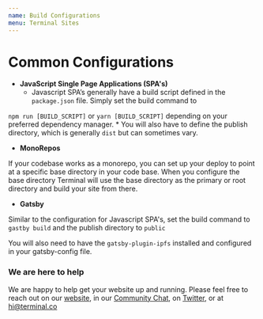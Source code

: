 ```yaml
---
name: Build Configurations
menu: Terminal Sites
---
```


# Common Configurations

- **JavaScript Single Page Applications (SPA's)**
  - Javascript SPA’s generally have a build script defined in the `package.json` file. Simply set the build command to

`npm run [BUILD_SCRIPT]` or `yarn [BUILD_SCRIPT]` depending on your preferred dependency manager. \* You will also have to define the publish directory, which is generally `dist` but can sometimes vary.

- **MonoRepos**

If your codebase works as a monorepo, you can set up your deploy to point at a specific base directory in your code base. When you configure the base directory Terminal will use the base directory as the primary or root directory and build your site from there.

- **Gatsby**

Similar to the configuration for Javascript SPA's, set the build command to `gastby build` and the publish directory to `public`

You will also need to have the `gatsby-plugin-ipfs` installed and configured in your gatsby-config file.

### We are here to help

We are happy to help get your website up and running. Please feel free to reach out on our [website](https://terminal.co), in our [Community Chat](https://join.slack.com/t/terminal-public/shared_invite/enQtOTM1MjQ3NTExMDU3LTNkYjU1ZGJhZGUyYjgwN2I3OThjY2U5OThlMGY2MGY0OGYxMDI1OWIwMTMwYzViZGY4ZGU0NDA0YmY4ZjVhOTg), on [Twitter](https://twitter.com/terminaldotco), or at hi@terminal.co
